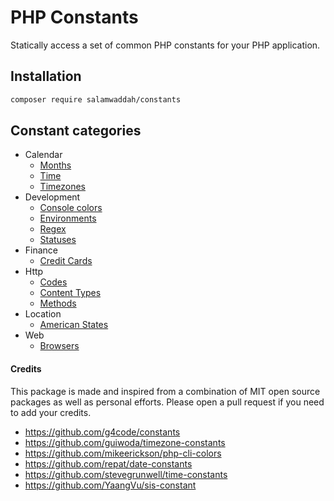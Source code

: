 # PHP Constants

Statically access a set of common PHP constants for your PHP application.

## Installation

```bash
composer require salamwaddah/constants
```

## Constant categories

- Calendar
    - [Months](src/Calendar/Months.php)
    - [Time](src/Calendar/Time.php)
    - [Timezones](src/Calendar/Timezones.php)
- Development
    - [Console colors](src/Development/ConsoleColors.php)
    - [Environments](src/Development/Environments.php)
    - [Regex](src/Development/Regex.php)
    - [Statuses](src/Development/Statuses.php)
- Finance
    - [Credit Cards](src/Finance/CreditCards.php)
- Http
    - [Codes](src/Http/Codes.php)
    - [Content Types](src/Http/ContentTypes.php)
    - [Methods](src/Http/Methods.php)
- Location
    - [American States](src/Location/AmericanStates.php)
- Web
    - [Browsers](src/Web/Browsers.php)

#### Credits

This package is made and inspired from a combination of MIT open source packages as well as personal efforts. Please
open a pull request if you need to add your credits.

- https://github.com/g4code/constants
- https://github.com/guiwoda/timezone-constants
- https://github.com/mikeerickson/php-cli-colors
- https://github.com/repat/date-constants
- https://github.com/stevegrunwell/time-constants
- https://github.com/YaangVu/sis-constant